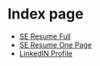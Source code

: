 # Index page
- [SE Resume Full](./se_resume_full.md)
- [SE Resume One Page](./se_resume_onepage.md)
- [LinkedIN Profile](./kirill_linkedin_profile.md)

